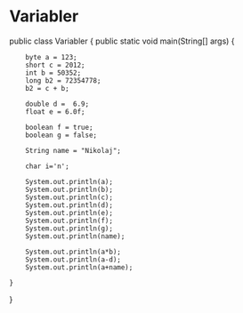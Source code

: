 # Variabler




public class Variabler {
    public static void main(String[] args) {
    
 
        byte a = 123;
        short c = 2012;
        int b = 50352;
        long b2 = 72354778;
        b2 = c + b;

        double d =  6.9;
        float e = 6.0f;

        boolean f = true;
        boolean g = false;

        String name = "Nikolaj";

        char i='n';

        System.out.println(a);
        System.out.println(b);
        System.out.println(c);
        System.out.println(d);
        System.out.println(e);
        System.out.println(f);
        System.out.println(g);
        System.out.println(name);

        System.out.println(a*b);
        System.out.println(a-d);
        System.out.println(a+name);

    }
}
